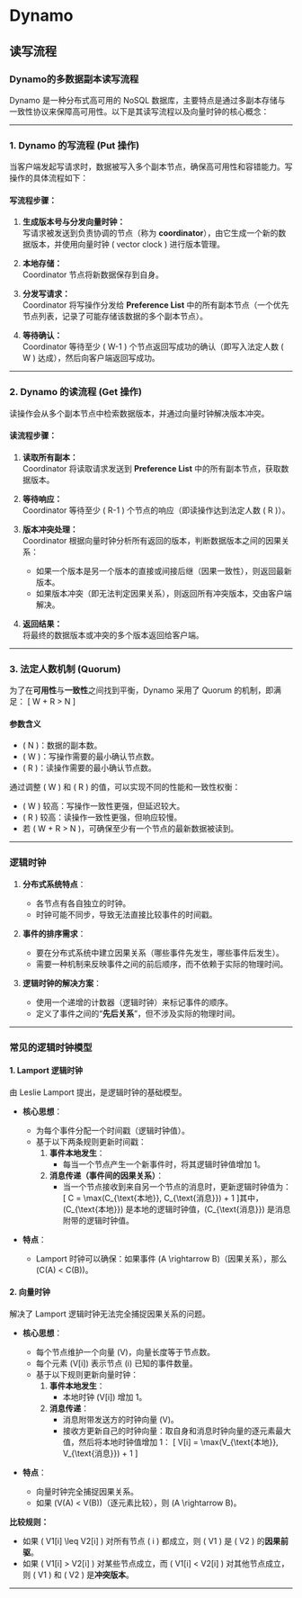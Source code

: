 # Dynamo

## 读写流程

### **Dynamo的多数据副本读写流程**

Dynamo 是一种分布式高可用的 NoSQL 数据库，主要特点是通过多副本存储与一致性协议来保障高可用性。以下是其读写流程以及向量时钟的核心概念：

---

### **1. Dynamo 的写流程 (Put 操作)**

当客户端发起写请求时，数据被写入多个副本节点，确保高可用性和容错能力。写操作的具体流程如下：

#### **写流程步骤：**

1. **生成版本号与分发向量时钟：**  
   写请求被发送到负责协调的节点（称为 **coordinator**），由它生成一个新的数据版本，并使用向量时钟 \( vector clock \) 进行版本管理。

2. **本地存储：**  
   Coordinator 节点将新数据保存到自身。

3. **分发写请求：**  
   Coordinator 将写操作分发给 **Preference List** 中的所有副本节点（一个优先节点列表，记录了可能存储该数据的多个副本节点）。

4. **等待确认：**  
   Coordinator 等待至少 \( W-1 \) 个节点返回写成功的确认（即写入法定人数 \( W \) 达成），然后向客户端返回写成功。

---

### **2. Dynamo 的读流程 (Get 操作)**

读操作会从多个副本节点中检索数据版本，并通过向量时钟解决版本冲突。

#### **读流程步骤：**

1. **读取所有副本：**  
   Coordinator 将读取请求发送到 **Preference List** 中的所有副本节点，获取数据版本。

2. **等待响应：**  
   Coordinator 等待至少 \( R-1 \) 个节点的响应（即读操作达到法定人数 \( R \)）。

3. **版本冲突处理：**  
   Coordinator 根据向量时钟分析所有返回的版本，判断数据版本之间的因果关系：
   - 如果一个版本是另一个版本的直接或间接后继（因果一致性），则返回最新版本。
   - 如果版本冲突（即无法判定因果关系），则返回所有冲突版本，交由客户端解决。

4. **返回结果：**  
   将最终的数据版本或冲突的多个版本返回给客户端。

---

### **3. 法定人数机制 (Quorum)**

为了在**可用性**与**一致性**之间找到平衡，Dynamo 采用了 Quorum 的机制，即满足：
\[ W + R > N \]

#### 参数含义

- \( N \)：数据的副本数。
- \( W \)：写操作需要的最小确认节点数。
- \( R \)：读操作需要的最小确认节点数。

通过调整 \( W \) 和 \( R \) 的值，可以实现不同的性能和一致性权衡：

- \( W \) 较高：写操作一致性更强，但延迟较大。
- \( R \) 较高：读操作一致性更强，但响应较慢。
- 若 \( W + R > N \)，可确保至少有一个节点的最新数据被读到。

---

### **逻辑时钟**

1. **分布式系统特点**：
   - 各节点有各自独立的时钟。
   - 时钟可能不同步，导致无法直接比较事件的时间戳。

2. **事件的排序需求**：
   - 要在分布式系统中建立因果关系（哪些事件先发生，哪些事件后发生）。
   - 需要一种机制来反映事件之间的前后顺序，而不依赖于实际的物理时间。

3. **逻辑时钟的解决方案**：
   - 使用一个递增的计数器（逻辑时钟）来标记事件的顺序。
   - 定义了事件之间的“**先后关系**”，但不涉及实际的物理时间。

---

### **常见的逻辑时钟模型**

#### **1. Lamport 逻辑时钟**

由 Leslie Lamport 提出，是逻辑时钟的基础模型。

- **核心思想**：
  - 为每个事件分配一个时间戳（逻辑时钟值）。
  - 基于以下两条规则更新时间戳：
    1. **事件本地发生**：
       - 每当一个节点产生一个新事件时，将其逻辑时钟值增加 1。
    2. **消息传递（事件间的因果关系）**：
       - 当一个节点接收到来自另一个节点的消息时，更新逻辑时钟值为：
         \[
         C = \max(C_{\text{本地}}, C_{\text{消息}}) + 1
         \]其中，\(C_{\text{本地}}\) 是本地的逻辑时钟值，\(C_{\text{消息}}\) 是消息附带的逻辑时钟值。

- **特点**：
  - Lamport 时钟可以确保：如果事件 \(A \rightarrow B\)（因果关系），那么 \(C(A) < C(B)\)。

#### **2. 向量时钟**

解决了 Lamport 逻辑时钟无法完全捕捉因果关系的问题。

- **核心思想**：
  - 每个节点维护一个向量 \(V\)，向量长度等于节点数。
  - 每个元素 \(V[i]\) 表示节点 \(i\) 已知的事件数量。
  - 基于以下规则更新向量时钟：
    1. **事件本地发生**：
       - 本地时钟 \(V[i]\) 增加 1。
    2. **消息传递**：
       - 消息附带发送方的时钟向量 \(V\)。
       - 接收方更新自己的时钟向量：取自身和消息时钟向量的逐元素最大值，然后将本地时钟值增加 1：
         \[
         V[i] = \max(V_{\text{本地}}, V_{\text{消息}}) + 1
         \]

- **特点**：
  - 向量时钟完全捕捉因果关系。
  - 如果 \(V(A) < V(B)\)（逐元素比较），则 \(A \rightarrow B\)。

**比较规则：**  

- 如果 \( V1[i] \leq V2[i] \) 对所有节点 \( i \) 都成立，则 \( V1 \) 是 \( V2 \) 的**因果前驱**。
- 如果 \( V1[i] > V2[i] \) 对某些节点成立，而 \( V1[i] < V2[i] \) 对其他节点成立，则 \( V1 \) 和 \( V2 \) 是**冲突版本**。

---

